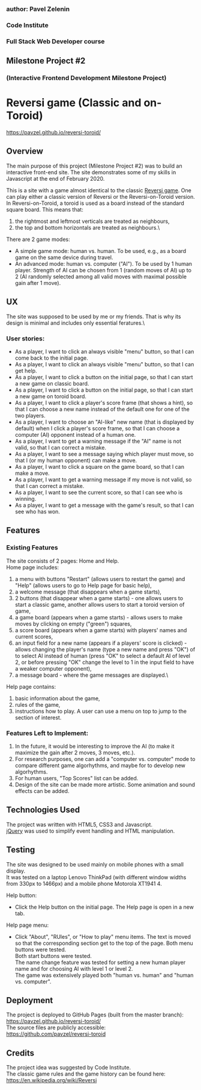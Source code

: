 ### author: Pavel Zelenin
### Code Institute
### Full Stack Web Developer course
## Milestone Project #2
### (Interactive Frontend Development Milestone Project)

# Reversi game (Classic and on-Toroid)

https://pavzel.github.io/reversi-toroid/

## Overview
The main purpose of this project (Milestone Project #2) was to build an interactive front-end site.
The site demonstrates some of my skills in Javascript at the end of February 2020.

This is a site with a game almost identical to the classic [Reversi game]( https://en.wikipedia.org/wiki/Reversi ).
One can play either a classic version of Reversi or the Reversi-on-Toroid version.
In Reversi-on-Toroid, a toroid is used as a board instead of the standard square board. This means that:
1. the rightmost and leftmost verticals are treated as neighbours,
2. the top and bottom horizontals are treated as neighbours.\

There are 2 game modes:
* A simple game mode: human vs. human. To be used, e.g., as a board game on the same device during travel.
* An advanced mode: human vs. computer ("AI"). To be used by 1 human player.
Strength of AI can be chosen from 1 (random moves of AI) up to 2 (AI randomly selected among all valid moves with maximal possible gain after 1 move).

## UX
The site was supposed to be used by me or my friends. That is why its design is minimal and includes only essential feratures.\
### User stories:
* As a player, I want to click an always visible "menu" button, so that I can come back to the initial page.
* As a player, I want to click an always visible "menu" button, so that I can get help.
* As a player, I want to click a button on the initial page, so that I can start a new game on classic board.
* As a player, I want to click a button on the initial page, so that I can start a new game on toroid board.
* As a player, I want to click a player's score frame (that shows a hint), so that I can choose a new name instead of the default one for one of the two players.
* As a player, I want to choose an "AI-like" new name (that is displayed by default) when I click a player's score frame, so that I can choose a computer (AI) opponent instead of a human one.
* As a player, I want to get a warning message if the "AI" name is not valid, so that I can correct a mistake.
* As a player, I want to see a message saying which player must move, so that I (or my human opponent) can make a move.
* As a player, I want to click a square on the game board, so that I can make a move.
* As a player, I want to get a warning message if my move is not valid, so that I can correct a mistake.
* As a player, I want to see the current score, so that I can see who is winning.
* As a player, I want to get a message with the game's result, so that I can see who has won.

## Features
### Existing Features
The site consists of 2 pages: Home and Help.\
Home page includes:
1. a menu with buttons "Restart" (allows users to restart the game) and "Help" (allows users to go to Help page for basic help),
2. a welcome message (that disappears when a game starts),
3. 2 buttons (that disappear when a game starts) - one allows users to start a classic game, another allows users to start a toroid version of game,
4. a game board (appears when a game starts) - allows users to make moves by clicking on empty ("green") squares,
5. a score board (appears when a game starts) with players' names and current scores,
6. an input field for a new name (appears if a players' score is clicked) - allows changing the player's name (type a new name and press "OK") of to select AI instead of human (press "OK" to select a default AI of level 2, or before pressing "OK" change the level to 1 in the input field to have a weaker computer opponent),
7. a message board - where the game messages are displayed.\

Help page contains:
1. basic information about the game,
2. rules of the game,
3. instructions how to play.
A user can use a menu on top to jump to the section of interest.

### Features Left to Implement:
1. In the future, it would be interesting to improve the AI (to make it maximize the gain after 2 moves, 3 moves, etc.).
2. For research purposes, one can add a "computer vs. computer" mode to compare different game algorhythms, and maybe for to develop new algorhythms.
3. For human users, "Top Scores" list can be added.
4. Design of the site can be made more artistic. Some animation and sound effects can be added.

## Technologies Used
The project was written with HTML5, CSS3 and Javascript.\
[jQuery](https://jquery.com/) was used to simplify event handling and HTML manipulation.

## Testing
The site was designed to be used mainly on mobile phones with a small display.\
It was tested on a laptop Lenovo ThinkPad (with different window widths from 330px to 1466px) and a mobile phone Motorola XT1941 4.

Help button:
* Click the Help button on the initial page. The Help page is open in a new tab.

Help page menu:
* Click "About", "RUles", or "How to play" menu items. The text is moved so that the corresponding section get to the top of the page.
Both menu buttons were tested.\
Both start buttons were tested.\
The name change feature was tested for setting a new human player name and for choosing AI with level 1 or level 2.\
The game was extensively played both "human vs. human" and "human vs. computer".

## Deployment
The project is deployed to GitHub Pages (built from the master branch):\
https://pavzel.github.io/reversi-toroid/ \
The source files are publicly accessible:\
https://github.com/pavzel/reversi-toroid

## Credits
The project idea was suggested by Code Institute.\
The classic game rules and the game history can be found here:\
https://en.wikipedia.org/wiki/Reversi